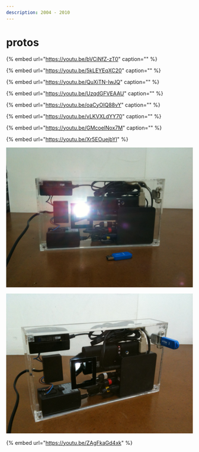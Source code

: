 ```yaml
---
description: 2004 - 2010
---
```


# protos

{% embed url="https://youtu.be/bVCiNfZ-zT0" caption="" %}

{% embed url="https://youtu.be/5kLEYEqXC20" caption="" %}

{% embed url="https://youtu.be/QuXiTN-IwJQ" caption="" %}

{% embed url="https://youtu.be/UzqdGFVEAAU" caption="" %}

{% embed url="https://youtu.be/oaCyOIQ88vY" caption="" %}

{% embed url="https://youtu.be/vLKVXLdYY70" caption="" %}

{% embed url="https://youtu.be/GMcoelNox7M" caption="" %}

{% embed url="https://youtu.be/Xr5EOuejbYI" %}

![](../../.gitbook/assets/emotique-product-lightshape-proto-2-.jpg)

![](../../.gitbook/assets/emotique-product-lightshape-proto-1-.jpg)

{% embed url="https://youtu.be/ZAgFkaGd4xk" %}



